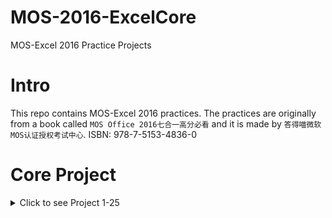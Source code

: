 # MOS-2016-ExcelCore
MOS-Excel 2016 Practice Projects

# Intro
This repo contains MOS-Excel 2016 practices. The practices are originally from a book called `MOS Office 2016七合一高分必看` and it is made by `答得喵微软MOS认证授权考试中心`. ISBN: 978-7-5153-4836-0

# Core Project
<details>
  <summary>Click to see Project 1-25</summary>

[Task1](Excel2016-Core-Project1/README.md)

[Task2](Excel2016-Core-Project2/README.md)

[Task3](Excel2016-Core-Project3/README.md)

[Task4](Excel2016-Core-Project4/README.md)

[Task5](Excel2016-Core-Project5/README.md)

[Task6](Excel2016-Core-Project6/README.md)

[Task7](Excel2016-Core-Project7/README.md)

[Task8](Excel2016-Core-Project8/README.md)

[Task9](Excel2016-Core-Project9/README.md)

[Task10](Excel2016-Core-Project10/README.md)

[Task11](Excel2016-Core-Project11/README.md)

[Task12](Excel2016-Core-Project12/README.md)

[Task13](Excel2016-Core-Project13/README.md)

[Task14](Excel2016-Core-Project14/README.md)

[Task15](Excel2016-Core-Project15/README.md)

[Task16](Excel2016-Core-Project16/README.md)

[Task17](Excel2016-Core-Project17/README.md)

[Task18](Excel2016-Core-Project18/README.md)

[Task19](Excel2016-Core-Project19/README.md)

[Task20](Excel2016-Core-Project20/README.md)

[Task21](Excel2016-Core-Project21/README.md)

[Task22](Excel2016-Core-Project22/README.md)

[Task23](Excel2016-Core-Project23/README.md)

[Task24](Excel2016-Core-Project24/README.md)

[Task25](Excel2016-Core-Project25/README.md)

</details>
